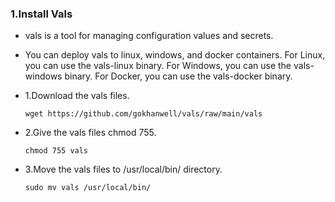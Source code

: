 ### 1.Install Vals

- vals is a tool for managing configuration values and secrets.

- You can deploy vals to linux, windows, and docker containers. For Linux, you can use the vals-linux binary. For Windows, you can use the vals-windows binary. For Docker, you can use the vals-docker binary.

- 1.Download the vals files.

      wget https://github.com/gokhanwell/vals/raw/main/vals

- 2.Give the vals files chmod 755.

      chmod 755 vals

- 3.Move the vals files to /usr/local/bin/ directory.

      sudo mv vals /usr/local/bin/